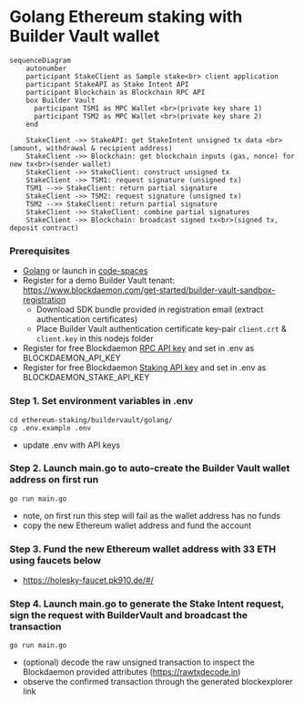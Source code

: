 
# Golang Ethereum staking with Builder Vault wallet


```mermaid
sequenceDiagram
    autonumber
    participant StakeClient as Sample stake<br> client application
    participant StakeAPI as Stake Intent API
    participant Blockchain as Blockchain RPC API
    box Builder Vault
      participant TSM1 as MPC Wallet <br>(private key share 1)
      participant TSM2 as MPC Wallet <br>(private key share 2)
    end

    StakeClient ->> StakeAPI: get StakeIntent unsigned tx data <br>(amount, withdrawal & recipient address)
    StakeClient ->> Blockchain: get blockchain inputs (gas, nonce) for new tx<br>(sender wallet)
    StakeClient ->> StakeClient: construct unsigned tx
    StakeClient ->> TSM1: request signature (unsigned tx)
    TSM1 -->> StakeClient: return partial signature
    StakeClient ->> TSM2: request signature (unsigned tx)
    TSM2 -->> StakeClient: return partial signature
    StakeClient ->> StakeClient: combine partial signatures
    StakeClient ->> Blockchain: broadcast signed tx<br>(signed tx, deposit contract)
```

### Prerequisites
  - [Golang](https://go.dev/doc/install) or launch in [code-spaces](https://codespaces.new/Blockdaemon/demo-buildervault-stakingAPI?quickstart=1)
  - Register for a demo Builder Vault tenant: https://www.blockdaemon.com/get-started/builder-vault-sandbox-registration
    - Download SDK bundle provided in registration email (extract authentication certificates)
    - Place Builder Vault authentication certificate key-pair `client.crt` & `client.key` in this nodejs folder
  - Register for free Blockdaemon [RPC API key](https://docs.blockdaemon.com/reference/get-started-rpc#step-1-sign-up-for-an-api-key) and set in .env as BLOCKDAEMON_API_KEY
  - Register for free Blockdaemon [Staking API key](https://docs.blockdaemon.com/reference/get-started-staking-api#step-1-sign-up-for-an-api-key) and set in .env as BLOCKDAEMON_STAKE_API_KEY

### Step 1. Set environment variables in .env
```shell
cd ethereum-staking/buildervault/golang/
cp .env.example .env
```
- update .env with API keys

### Step 2. Launch main.go to auto-create the Builder Vault wallet address on first run
```shell
go run main.go
```
- note, on first run this step will fail as the wallet address has no funds
- copy the new Ethereum wallet address and fund the account

### Step 3. Fund the new Ethereum wallet address with 33 ETH using faucets below
  - https://holesky-faucet.pk910.de/#/

### Step 4. Launch main.go to generate the Stake Intent request, sign the request with BuilderVault and broadcast the transaction
```shell
go run main.go
```
- (optional) decode the raw unsigned transaction to inspect the Blockdaemon provided attributes (https://rawtxdecode.in)
- observe the confirmed transaction through the generated blockexplorer link
